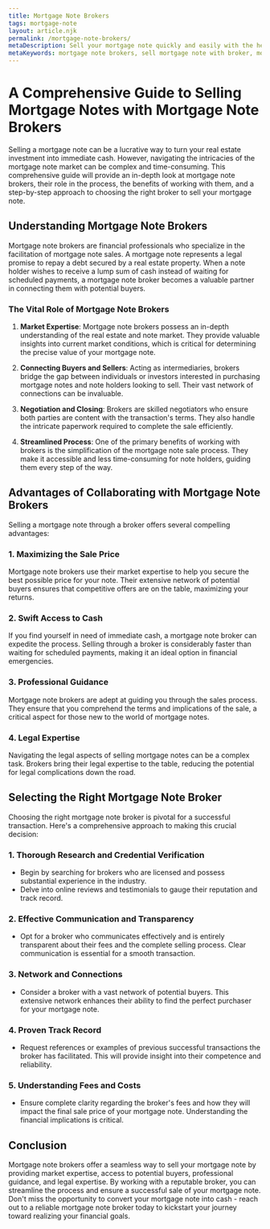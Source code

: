 ```yaml
---
title: Mortgage Note Brokers
tags: mortgage-note
layout: article.njk
permalink: /mortgage-note-brokers/
metaDescription: Sell your mortgage note quickly and easily with the help of a mortgage note broker. Learn how to choose the right broker and maximize your profits in this comprehensive guide.
metaKeywords: mortgage note brokers, sell mortgage note with broker, mortgage note lenders
---
```


# A Comprehensive Guide to Selling Mortgage Notes with Mortgage Note Brokers

Selling a mortgage note can be a lucrative way to turn your real estate investment into immediate cash. However, navigating the intricacies of the mortgage note market can be complex and time-consuming. This comprehensive guide will provide an in-depth look at mortgage note brokers, their role in the process, the benefits of working with them, and a step-by-step approach to choosing the right broker to sell your mortgage note.

## Understanding Mortgage Note Brokers

Mortgage note brokers are financial professionals who specialize in the facilitation of mortgage note sales. A mortgage note represents a legal promise to repay a debt secured by a real estate property. When a note holder wishes to receive a lump sum of cash instead of waiting for scheduled payments, a mortgage note broker becomes a valuable partner in connecting them with potential buyers.

### The Vital Role of Mortgage Note Brokers

1. **Market Expertise**: Mortgage note brokers possess an in-depth understanding of the real estate and note market. They provide valuable insights into current market conditions, which is critical for determining the precise value of your mortgage note.

2. **Connecting Buyers and Sellers**: Acting as intermediaries, brokers bridge the gap between individuals or investors interested in purchasing mortgage notes and note holders looking to sell. Their vast network of connections can be invaluable.

3. **Negotiation and Closing**: Brokers are skilled negotiators who ensure both parties are content with the transaction's terms. They also handle the intricate paperwork required to complete the sale efficiently.

4. **Streamlined Process**: One of the primary benefits of working with brokers is the simplification of the mortgage note sale process. They make it accessible and less time-consuming for note holders, guiding them every step of the way.

## Advantages of Collaborating with Mortgage Note Brokers

Selling a mortgage note through a broker offers several compelling advantages:

### 1. Maximizing the Sale Price

Mortgage note brokers use their market expertise to help you secure the best possible price for your note. Their extensive network of potential buyers ensures that competitive offers are on the table, maximizing your returns.

### 2. Swift Access to Cash

If you find yourself in need of immediate cash, a mortgage note broker can expedite the process. Selling through a broker is considerably faster than waiting for scheduled payments, making it an ideal option in financial emergencies.

### 3. Professional Guidance

Mortgage note brokers are adept at guiding you through the sales process. They ensure that you comprehend the terms and implications of the sale, a critical aspect for those new to the world of mortgage notes.

### 4. Legal Expertise

Navigating the legal aspects of selling mortgage notes can be a complex task. Brokers bring their legal expertise to the table, reducing the potential for legal complications down the road.

## Selecting the Right Mortgage Note Broker

Choosing the right mortgage note broker is pivotal for a successful transaction. Here's a comprehensive approach to making this crucial decision:

### 1. Thorough Research and Credential Verification

- Begin by searching for brokers who are licensed and possess substantial experience in the industry.
- Delve into online reviews and testimonials to gauge their reputation and track record.

### 2. Effective Communication and Transparency

- Opt for a broker who communicates effectively and is entirely transparent about their fees and the complete selling process. Clear communication is essential for a smooth transaction.

### 3. Network and Connections

- Consider a broker with a vast network of potential buyers. This extensive network enhances their ability to find the perfect purchaser for your mortgage note.

### 4. Proven Track Record

- Request references or examples of previous successful transactions the broker has facilitated. This will provide insight into their competence and reliability.

### 5. Understanding Fees and Costs

- Ensure complete clarity regarding the broker's fees and how they will impact the final sale price of your mortgage note. Understanding the financial implications is critical.

## Conclusion

Mortgage note brokers offer a seamless way to sell your mortgage note by providing market expertise, access to potential buyers, professional guidance, and legal expertise. By working with a reputable broker, you can streamline the process and ensure a successful sale of your mortgage note. Don't miss the opportunity to convert your mortgage note into cash - reach out to a reliable mortgage note broker today to kickstart your journey toward realizing your financial goals.

